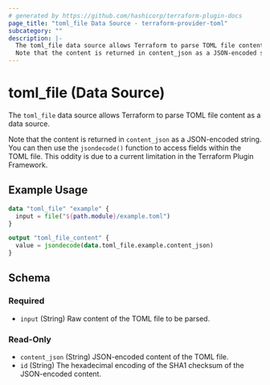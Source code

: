 ```yaml
---
# generated by https://github.com/hashicorp/terraform-plugin-docs
page_title: "toml_file Data Source - terraform-provider-toml"
subcategory: ""
description: |-
  The toml_file data source allows Terraform to parse TOML file content as a data source.
  Note that the content is returned in content_json as a JSON-encoded string. You can then use the jsondecode() function to access fields within the TOML file. This oddity is due to a current limitation in the Terraform Plugin Framework.
---
```


# toml_file (Data Source)

The `toml_file` data source allows Terraform to parse TOML file content as a data source.

Note that the content is returned in `content_json` as a JSON-encoded string. You can then use the `jsondecode()` function to access fields within the TOML file. This oddity is due to a current limitation in the Terraform Plugin Framework.

## Example Usage

```terraform
data "toml_file" "example" {
  input = file("${path.module}/example.toml")
}

output "toml_file_content" {
  value = jsondecode(data.toml_file.example.content_json)
}
```

<!-- schema generated by tfplugindocs -->
## Schema

### Required

- `input` (String) Raw content of the TOML file to be parsed.

### Read-Only

- `content_json` (String) JSON-encoded content of the TOML file.
- `id` (String) The hexadecimal encoding of the SHA1 checksum of the JSON-encoded content.
